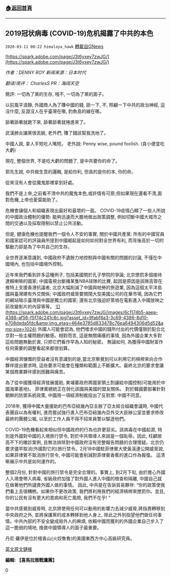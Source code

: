 ###  [:house:返回首頁](https://github.com/ourhimalayas/txt)
---

## 2019冠状病毒 (COVID-19)危机揭露了中共的本色
`2020-03-11 00:22 himalaya_hawk` [轉載自GNews](https://gnews.org/zh-hant/137985/)

[https://spark.adobe.com/page/J3t6yxey7zwJG/](https://spark.adobe.com/page/J3t6yxey7zwJG/)

*作者：DENNY ROY 新闻来源：日本时代*

*翻译/简评： CharlesS PR：海阔天空*

簡評: 一切為了黨的生存, 哦不, 一切為了黨的面子。

以前風平浪靜, 外國商人為了賺中國的錢, 舔一下, 不, 照顧一下中共的政治神經, 這沒什麼, 反證沒人在乎臺灣在哪, 釣魚島的線在哪。

舔著舔著就跪下來, 舔著舔著就捲進來了。

武漢肺炎讓黨很丟臉, 老外們, 賺了錢該幫我洗地了。

中國人說, 拿人手短吃人嘴短。 老外說: Penny wise, pound foolish. (貪小便宜吃大虧)

現在, 整個世界, 不是吃大虧的問題了, 是中共要你的命了。

郭先生說, 中共做生意的邏輯, 是給你利, 但貪的是你的本, 你的命。

從來沒有人會從魔鬼那裡拿到好處。

我們不是上帝,之前看不清中共的魔鬼本色,或許情有可原;但如果現在還看不清,面對危機,上帝也愛莫能助了。

危機會讓個人和組織表現出最好和最壞的一面。 COVID-19疫情凸顯了一些人所說的中國政治體制的優勢: 能夠迅速而大膽地做出政策調整, 例如切斷中國大城市之間的交通以及採取限制以禁止公共活動。

但是, 健康危機也提醒我們一個令人不安的事實, 關於中國共產黨: 所有的中國官員和國家認可的評論員所提到中國崛起是如何如何對全世界有利, 而背後高於一切的驅動力卻是為了中共自己的生存。

全世界逐漸意識到, 中國政府不遺餘力地控制與中國有關的問題的討論, 不僅在中國境內, 也包括中國境外控制。

近年來我們看到許多這種例子, 包括美國關於孔子學院的爭論; 北京懲罰多個接待達賴喇嘛的國家; 中國電視台斷播某隻NBA球隊的比賽, 起因是原因是該隊高管在推特上支援香港抗議者; 北京大幅削減了中國與帕勞的旅遊業, 因為這個太平洋島國與臺灣建有外交關係; 中國政府威脅要關閉大型美國公司的在華市場, 因為它們的網站暗示臺灣與中國是獨立的國家; 還有北京強迫好萊塢在電影進入中國放映之前改變影片的內容等等。
[!\[\](https://spark.adobe.com/page/J3t6yxey7zwJG/images/6c1174b5-aaea-4388-af56-f5f74c241c8c.jpg?asset_id=9fabf8a3-3c69-4386-8d10-e708deda5fdc&amp;img_etag=464e3785d833478c76ea6494306d5d52&amp;size=1024)](https://spark.adobe.com/page/J3t6yxey7zwJG/images/6c1174b5-aaea-4388-af56-f5f74c241c8c.jpg?asset_id=9fabf8a3-3c69-4386-8d10-e708deda5fdc&amp;img_etag=464e3785d833478c76ea6494306d5d52&amp;size=1024)
外國人可能會認為, 他們嗜求中國的錢所付出的代價僅限於配合北京對一些主權問題的敏感。相對而言, 這是無關痛癢的事情, 因為外國企業大多對這些問題無動於衷, 只把它們看作罕為人知的秘密。 無論如何, 為獲得中國財富作任何需要的調整看起來都很划算。

中國經濟慷慨的受益者沒有意識到的是,當北京察覺到可以利用它的槓桿來向合作夥伴提出要求時, 這些要求可能會在種類和範圍上不斷擴大。最終北京的要求會讓某個商業夥伴感到困難與痛苦。

為了從中國獲得經濟發展援助, 柬埔寨政府將國家領土割讓給中國控制(可能用於中國海軍基地)。 菲律賓總統正在弱化該國與美國的盟友關係。 對於韓國要部署針對朝鮮的防禦系統政策, 中國用一項經濟制裁投出了反對票: 中國不同意。

2018年, 獲得中國大量援助的巴布亞紐幾內亞主辦了亞太經合組織會議時, 中國代表團自以為有權利, 進而嘗試強行進入巴布亞紐幾內亞外交大臣辦公室並要求修改最終的團體公報, 以至於工作人員不得不招來員警以驅逐他們。

COVID-19危機看起來相似但中國政府的行為也許更惡劣。該病毒在中國起源, 特別是外國對中國的入境旅行禁令, 對於中共領導人來說是一個恥辱。因此, 枉顧居高不下的確診案例, 且無法排除對中國政府沒有完整報告問題的合理懷疑。北京仍要求儘早取消(外國對它的)旅行禁令。2月18中國駐菲律賓大使黃溪連公開威脅說, 如果菲律賓不取消旅行禁令, 中國可能會削減對菲律賓香蕉的進口作為報復。 這清晰展示中共是如何運作的。

整個2月份, 針對中國的旅行禁令是完全合理的。事實上, 到2月下旬, 由於擔心外國人入境會帶入病毒, 省級政府加強了對外國人進入中國的檢查和隔離, 中國自己就在做著他們所譴責外國人做的事情。 因此, 中共是在告訴貿易夥伴: “你的政策使我們看上去很糟糕。如果你不更改政策, 我們將利用我們的經濟槓桿來懲罰你。並且,你的公民有沒有更大的患病和死亡風險, 我們不在乎! “

當中共感覺到威脅時, 北京將使用任何可以動用的影響力去減少威脅,將指責轉移到中央政府之外, 並將保護黨的成本轉移到他人身上, 除此之外別指望他們做任何事情。中共內部的不安全變成局外人的麻煩, 依賴中國而獲利的外國企業自己步入了這一脆弱的境地, 挽救中國領導人的面子最重要。

丹尼·羅伊是位於檀香山(火奴魯魯)的美國東西方中心高級研究員。

[英文原文鏈接](https://www.japantimes.co.jp/opinion/2020/03/06/commentary/world-commentary/covid-19-crisis-reveals-ccps-true-colors/#.Xme56y2VY6h)

**編輯: 【喜馬拉雅戰鷹團】**

0

